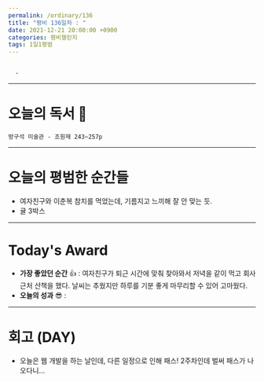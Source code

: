 ```yaml
---
permalink: /ordinary/136
title: "평비 136일차 : "
date: 2021-12-21 20:00:00 +0900
categories: 평비챌린지
tags: 1일1평범
---
```

```

  - 
```

---
# 오늘의 독서 📕
`방구석 미술관 - 조원재 243~257p`  

---
# 오늘의 평범한 순간들
- 여자친구와 이춘복 참치를 먹었는데, 기름지고 느끼해 잘 안 맞는 듯.
- 귤 3박스

---
# Today's Award
- **가장 좋았던 순간** 👍 : 여자친구가 퇴근 시간에 맞춰 찾아와서 저녁을 같이 먹고 회사 근처 산책을 했다. 날씨는 추웠지만 하루를 기분 좋게 마무리할 수 있어 고마웠다.
- **오늘의 성과** 😎 : 
---
# 회고 (DAY)
- 오늘은 웹 개발을 하는 날인데, 다른 일정으로 인해 패스! 2주차인데 벌써 패스가 나오다니...